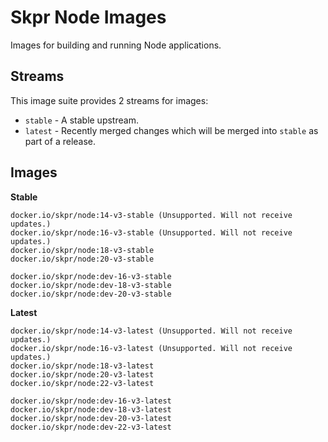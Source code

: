 Skpr Node Images
================

Images for building and running Node applications.

## Streams

This image suite provides 2 streams for images:

* `stable` - A stable upstream.
* `latest` - Recently merged changes which will be merged into `stable` as part of a release.

## Images

**Stable**

```
docker.io/skpr/node:14-v3-stable (Unsupported. Will not receive updates.)
docker.io/skpr/node:16-v3-stable (Unsupported. Will not receive updates.)
docker.io/skpr/node:18-v3-stable
docker.io/skpr/node:20-v3-stable

docker.io/skpr/node:dev-16-v3-stable
docker.io/skpr/node:dev-18-v3-stable
docker.io/skpr/node:dev-20-v3-stable
```

**Latest**

```
docker.io/skpr/node:14-v3-latest (Unsupported. Will not receive updates.)
docker.io/skpr/node:16-v3-latest (Unsupported. Will not receive updates.)
docker.io/skpr/node:18-v3-latest
docker.io/skpr/node:20-v3-latest
docker.io/skpr/node:22-v3-latest

docker.io/skpr/node:dev-16-v3-latest
docker.io/skpr/node:dev-18-v3-latest
docker.io/skpr/node:dev-20-v3-latest
docker.io/skpr/node:dev-22-v3-latest
```
